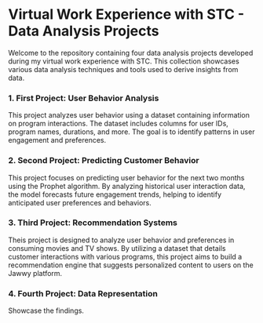 # Virtual Work Experience with STC - Data Analysis Projects

Welcome to the repository containing four data analysis projects developed during my virtual work experience with STC. This collection showcases various data analysis techniques and tools used to derive insights from data.



### 1. First Project: User Behavior Analysis
This project analyzes user behavior using a dataset containing information on program interactions. The dataset includes columns for user IDs, program names, durations, and more. The goal is to identify patterns in user engagement and preferences.


### 2. Second Project: Predicting Customer Behavior
This project focuses on predicting user behavior for the next two months using the Prophet algorithm. By analyzing historical user interaction data, the model forecasts future engagement trends, helping to identify anticipated user preferences and behaviors.


### 3. Third Project: Recommendation Systems
Theis project is designed to analyze user behavior and preferences in consuming movies and TV shows. By utilizing a dataset that details customer interactions with various programs, this project aims to build a recommendation engine that suggests personalized content to users on the Jawwy platform.

### 4. Fourth Project: Data Representation
Showcase the findings.



